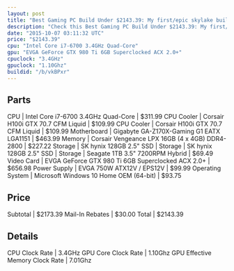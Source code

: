 ```yaml
---
layout: post
title: "Best Gaming PC Build Under $2143.39: My first/epic skylake build."
description: "Check this Best Gaming PC Build Under $2143.39: My first/epic skylake build.. CPU: Intel Core i7-6700 3.4GHz Quad-Core, CPU Cooler: Corsair H100i GTX 70.7 CFM Liquid, CPU "
date: "2015-10-07 03:11:32 UTC"
price: "$2143.39"
cpu: "Intel Core i7-6700 3.4GHz Quad-Core"
gpu: "EVGA GeForce GTX 980 Ti 6GB Superclocked ACX 2.0+"
cpuclock: "3.4GHz"
gpuclock: "1.10Ghz"
buildid: "/b/vkBPxr"
---
```


## Parts

CPU | Intel Core i7-6700 3.4GHz Quad-Core | $311.99
CPU Cooler | Corsair H100i GTX 70.7 CFM Liquid | $109.99
CPU Cooler | Corsair H100i GTX 70.7 CFM Liquid | $109.99
Motherboard | Gigabyte GA-Z170X-Gaming G1 EATX LGA1151 | $463.99
Memory | Corsair Vengeance LPX 16GB (4 x 4GB) DDR4-2800 | $227.22
Storage | SK hynix  128GB 2.5" SSD | 
Storage | SK hynix  128GB 2.5" SSD | 
Storage | Seagate  1TB 3.5" 7200RPM Hybrid | $69.49
Video Card | EVGA GeForce GTX 980 Ti 6GB Superclocked ACX 2.0+ | $656.98
Power Supply | EVGA 750W ATX12V / EPS12V | $99.99
Operating System | Microsoft Windows 10 Home OEM (64-bit) | $93.75

## Price

Subtotal | $2173.39
Mail-In Rebates | $30.00
Total | $2143.39

## Details

CPU Clock Rate | 3.4GHz
GPU Core Clock Rate | 1.10Ghz
GPU Effective Memory Clock Rate | 7.01Ghz